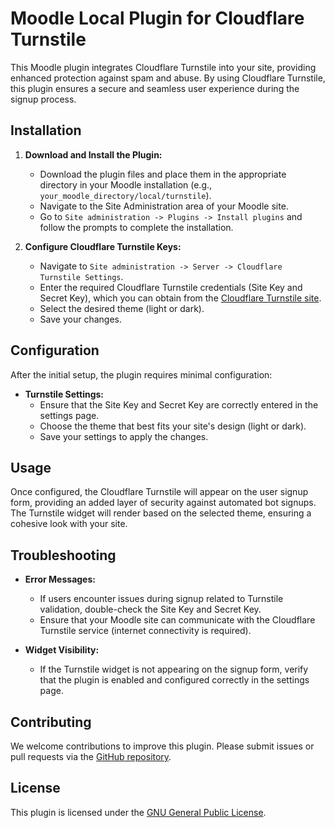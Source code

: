 # Moodle Local Plugin for Cloudflare Turnstile

This Moodle plugin integrates Cloudflare Turnstile into your site, providing enhanced protection against spam and abuse. By using Cloudflare Turnstile, this plugin ensures a secure and seamless user experience during the signup process.

## Installation

1. **Download and Install the Plugin:**
   - Download the plugin files and place them in the appropriate directory in your Moodle installation (e.g., `your_moodle_directory/local/turnstile`).
   - Navigate to the Site Administration area of your Moodle site.
   - Go to `Site administration -> Plugins -> Install plugins` and follow the prompts to complete the installation.

2. **Configure Cloudflare Turnstile Keys:**
   - Navigate to `Site administration -> Server -> Cloudflare Turnstile Settings`.
   - Enter the required Cloudflare Turnstile credentials (Site Key and Secret Key), which you can obtain from the [Cloudflare Turnstile site](https://www.cloudflare.com/turnstile/).
   - Select the desired theme (light or dark).
   - Save your changes.

## Configuration

After the initial setup, the plugin requires minimal configuration:

- **Turnstile Settings:**
  - Ensure that the Site Key and Secret Key are correctly entered in the settings page.
  - Choose the theme that best fits your site's design (light or dark).
  - Save your settings to apply the changes.

## Usage

Once configured, the Cloudflare Turnstile will appear on the user signup form, providing an added layer of security against automated bot signups. The Turnstile widget will render based on the selected theme, ensuring a cohesive look with your site.

## Troubleshooting

- **Error Messages:**
  - If users encounter issues during signup related to Turnstile validation, double-check the Site Key and Secret Key.
  - Ensure that your Moodle site can communicate with the Cloudflare Turnstile service (internet connectivity is required).

- **Widget Visibility:**
  - If the Turnstile widget is not appearing on the signup form, verify that the plugin is enabled and configured correctly in the settings page.

## Contributing

We welcome contributions to improve this plugin. Please submit issues or pull requests via the [GitHub repository](https://github.com/eMentorAdm/moodle-tool_cf_turnstile).

## License

This plugin is licensed under the [GNU General Public License](https://www.gnu.org/licenses/gpl-3.0.html).
